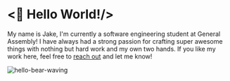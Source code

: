 # <👋 Hello World!/>

My name is Jake, I'm currently a software engineering student at General Assembly! I have always had a strong passion for crafting super awesome things with nothing but hard work and my own two hands. If you like my work here, feel free to [reach out](mailto:admin@cloudhadoop.com) and let me know!


![hello-bear-waving](https://user-images.githubusercontent.com/102636860/167697603-c1694d72-6df6-4359-a2dd-480f647d57a1.gif)

